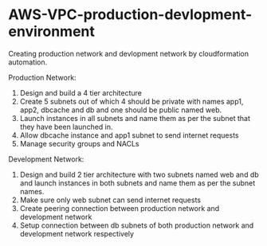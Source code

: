 # AWS-VPC-production-devlopment-environment
Creating production network and devlopment network by cloudformation automation.


Production Network:
1. Design and build a 4 tier architecture
2. Create 5 subnets out of which 4 should be private with names app1, app2, dbcache and db and one 
should be public named web.
3. Launch instances in all subnets and name them as per the subnet that they have been
launched in.
4. Allow dbcache instance and app1 subnet to send internet requests
5. Manage security groups and NACLs

Development Network:
1. Design and build 2 tier architecture with two subnets named web and db and launch instances in 
both subnets and name them as per the subnet names.
2. Make sure only web subnet can send internet requests
3. Create peering connection between production network and development network
4. Setup connection between db subnets of both production network and development network 
respectively
